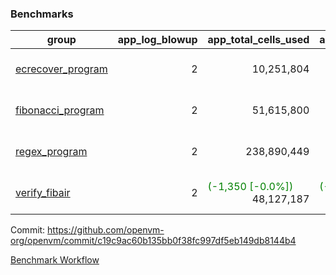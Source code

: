 ### Benchmarks
| group | app_log_blowup | app_total_cells_used | app_total_cycles | app_total_proof_time_ms | leaf_log_blowup | leaf_total_cells_used | leaf_total_cycles | leaf_total_proof_time_ms | max_segment_length | instance | alloc |
|---|---|---|---|---|---|---|---|---|---|---|---|
| [ ecrecover_program ](https://github.com/openvm-org/openvm/blob/benchmark-results/benchmarks/individual/ecrecover-c19c9ac60b135bb0f38fc997df5eb149db8144b4.md) | <div style='text-align: right'> 2 </div>  | <div style='text-align: right'> 10,251,804 </div>  | <div style='text-align: right'> 195,066 </div>  | <span style='color: red'>(+12.0 [+0.6%])</span><div style='text-align: right'> 2,037.0 </div>  | <div style='text-align: right'> - </div>  | <div style='text-align: right'> - </div>  | <div style='text-align: right'> - </div>  | <div style='text-align: right'> - </div>  | 1048476 | 64cpu-linux-arm64 | mimalloc |
| [ fibonacci_program ](https://github.com/openvm-org/openvm/blob/benchmark-results/benchmarks/individual/fibonacci-c19c9ac60b135bb0f38fc997df5eb149db8144b4.md) | <div style='text-align: right'> 2 </div>  | <div style='text-align: right'> 51,615,800 </div>  | <div style='text-align: right'> 3,000,274 </div>  | <span style='color: green'>(-47.0 [-0.9%])</span><div style='text-align: right'> 5,274.0 </div>  | <div style='text-align: right'> 2 </div>  | <span style='color: red'>(+15,570 [+0.0%])</span><div style='text-align: right'> 144,235,093 </div>  | <span style='color: red'>(+2,960 [+0.0%])</span><div style='text-align: right'> 7,040,534 </div>  | <span style='color: green'>(-97.0 [-0.7%])</span><div style='text-align: right'> 13,778.0 </div>  | 1048476 | 64cpu-linux-arm64 | mimalloc |
| [ regex_program ](https://github.com/openvm-org/openvm/blob/benchmark-results/benchmarks/individual/regex-c19c9ac60b135bb0f38fc997df5eb149db8144b4.md) | <div style='text-align: right'> 2 </div>  | <div style='text-align: right'> 238,890,449 </div>  | <div style='text-align: right'> 8,381,808 </div>  | <span style='color: green'>(-38.0 [-0.2%])</span><div style='text-align: right'> 16,978.0 </div>  | <div style='text-align: right'> 2 </div>  | <span style='color: green'>(-7,520 [-0.0%])</span><div style='text-align: right'> 315,478,507 </div>  | <span style='color: green'>(-1,420 [-0.0%])</span><div style='text-align: right'> 14,649,914 </div>  | <span style='color: red'>(+472.0 [+1.7%])</span><div style='text-align: right'> 28,672.0 </div>  | 1048476 | 64cpu-linux-arm64 | mimalloc |
| [ verify_fibair ](https://github.com/openvm-org/openvm/blob/benchmark-results/benchmarks/individual/verify_fibair-c19c9ac60b135bb0f38fc997df5eb149db8144b4.md) | <div style='text-align: right'> 2 </div>  | <span style='color: green'>(-1,350 [-0.0%])</span><div style='text-align: right'> 48,127,187 </div>  | <span style='color: green'>(-130 [-0.0%])</span><div style='text-align: right'> 397,214 </div>  | <span style='color: green'>(-14.0 [-0.4%])</span><div style='text-align: right'> 3,131.0 </div>  | <div style='text-align: right'> - </div>  | <div style='text-align: right'> - </div>  | <div style='text-align: right'> - </div>  | <div style='text-align: right'> - </div>  | 1048476 | 64cpu-linux-arm64 | mimalloc |


Commit: https://github.com/openvm-org/openvm/commit/c19c9ac60b135bb0f38fc997df5eb149db8144b4

[Benchmark Workflow](https://github.com/openvm-org/openvm/actions/runs/12337635086)
